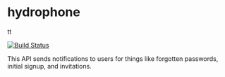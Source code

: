 hydrophone
==========

tt

[![Build Status](https://travis-ci.com/tidepool-org/hydrophone.png)](https://travis-ci.com/tidepool-org/hydrophone)

This API sends notifications to users for things like forgotten passwords, initial signup, and invitations.
